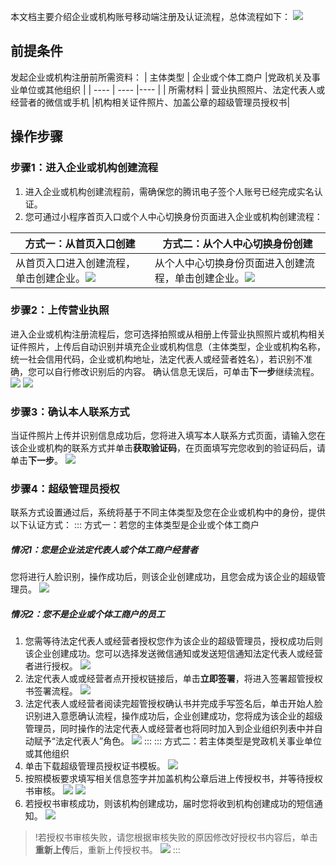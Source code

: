 本文档主要介绍企业或机构账号移动端注册及认证流程，总体流程如下：
![](https://qcloudimg.tencent-cloud.cn/raw/2a37a14aad358e33950afb092eb52fe8.png)
## 前提条件
发起企业或机构注册前所需资料：
|  主体类型   | 企业或个体工商户  |党政机关及事业单位或其他组织  |
|  ----  | ----  |----  |
| 所需材料  | 营业执照照片、法定代表人或经营者的微信或手机 |机构相关证件照片、加盖公章的超级管理员授权书|

## 操作步骤
### 步骤1：进入企业或机构创建流程
1. 进入企业或机构创建流程前，需确保您的腾讯电子签个人账号已经完成实名认证。
2. 您可通过小程序首页入口或个人中心切换身份页面进入企业或机构创建流程：

|方式一：从首页入口创建| 方式二：从个人中心切换身份创建|
|---|---|
|从首页入口进入创建流程，单击创建企业。![](https://qcloudimg.tencent-cloud.cn/raw/f56558e72f0aa93cbd4e4ad293e06e38.png)|从个人中心切换身份页面进入创建流程，单击创建企业。![](https://qcloudimg.tencent-cloud.cn/raw/3c87735bf199f771f8d9d6a9fe0e1a57.png)|

### 步骤2：上传营业执照
进入企业或机构注册流程后，您可选择拍照或从相册上传营业执照照片或机构相关证件照片，上传后自动识别并填充企业或机构信息（主体类型，企业或机构名称，统一社会信用代码，企业或机构地址，法定代表人或经营者姓名），若识别不准确，您可以自行修改识别后的内容。
确认信息无误后，可单击**下一步**继续流程。
![](https://qcloudimg.tencent-cloud.cn/raw/893f8efa01804641a21183b3eb71fc1f.png)
![](https://qcloudimg.tencent-cloud.cn/raw/3541a5d5e38c7e0c8027f5bde409616e.png)

### 步骤3：确认本人联系方式
当证件照片上传并识别信息成功后，您将进入填写本人联系方式页面，请输入您在该企业或机构的联系方式并单击**获取验证码**，在页面填写完您收到的验证码后，请单击**下一步**。
![](https://qcloudimg.tencent-cloud.cn/raw/3048fd7b5fd5d9a9036952c089a49547.png)

### 步骤4：超级管理员授权
联系方式设置通过后，系统将基于不同主体类型及您在企业或机构中的身份，提供以下认证方式：
<dx-tabs>
::: 方式一：若您的主体类型是企业或个体工商户
##### 情况1：您是企业法定代表人或个体工商户经营者
您将进行人脸识别，操作成功后，则该企业创建成功，且您会成为该企业的超级管理员。
![](https://qcloudimg.tencent-cloud.cn/raw/7fa9fcf7a052e58104e08f41e4a89a7c.png)
##### 情况2：您不是企业或个体工商户的员工
1. 您需等待法定代表人或经营者授权您作为该企业的超级管理员，授权成功后则该企业创建成功。您可以选择发送微信通知或发送短信通知法定代表人或经营者进行授权。
![](https://qcloudimg.tencent-cloud.cn/raw/07894500c8a168a89ea7c047aa277f75.png)
2. 法定代表人或或经营者点开授权链接后，单击**立即签署**，将进入签署超管授权书签署流程。
![](https://qcloudimg.tencent-cloud.cn/raw/e662174a6735bea80c167e6ce10f289a.png)
3. 法定代表人或经营者阅读完超管授权确认书并完成手写签名后，单击开始人脸识别进入意愿确认流程，操作成功后，企业创建成功，您将成为该企业的超级管理员，同时操作的法定代表人或经营者也将同时加入到企业组织列表中并自动赋予“法定代表人”角色。
![](https://qcloudimg.tencent-cloud.cn/raw/e12a11a0dccc9faef85683476a2f677b.png)
:::
::: 方式二：若主体类型是党政机关事业单位或其他组织
1. 单击下载超级管理员授权证书模板。
![](https://qcloudimg.tencent-cloud.cn/raw/46ac3911a40fc7f12e48c8d118e22d82.png)
2. 按照模板要求填写相关信息签字并加盖机构公章后进上传授权书，并等待授权书审核。
![](https://qcloudimg.tencent-cloud.cn/raw/ef118295c9012d2ade22e375eb893834.png)
![](https://qcloudimg.tencent-cloud.cn/raw/bad56d21b8959e79e5c7426357072451.png)
3. 若授权书审核成功，则该机构创建成功，届时您将收到机构创建成功的短信通知。
![](https://qcloudimg.tencent-cloud.cn/raw/b53828edc327fab3f19ea3455ab86e97.png)
>!若授权书审核失败，请您根据审核失败的原因修改好授权书内容后，单击**重新上传**后，重新上传授权书。
![](https://qcloudimg.tencent-cloud.cn/raw/6b3550887c24d0d32578e4c0144ca7e9.png)
:::
</dx-tabs>

